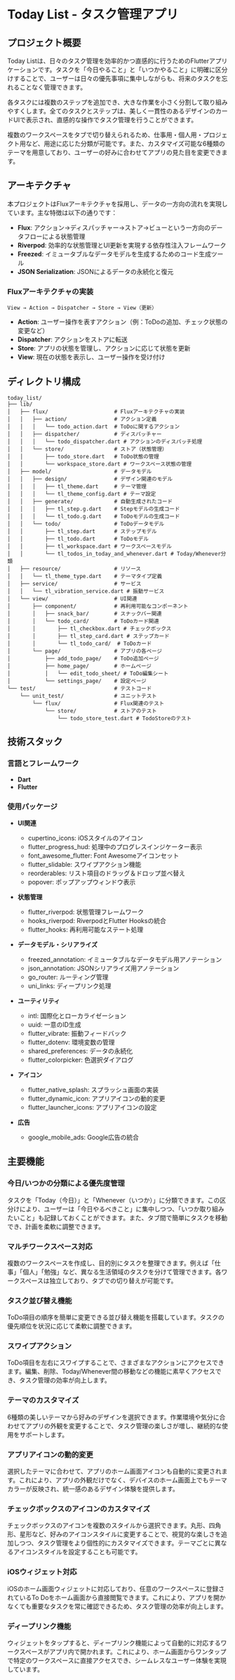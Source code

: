 # Today List - タスク管理アプリ

## プロジェクト概要

Today Listは、日々のタスク管理を効率的かつ直感的に行うためのFlutterアプリケーションです。タスクを「今日やること」と「いつかやること」に明確に区分けすることで、ユーザーは日々の優先事項に集中しながらも、将来のタスクを忘れることなく管理できます。

各タスクには複数のステップを追加でき、大きな作業を小さく分割して取り組みやすくします。全てのタスクとステップは、美しく一貫性のあるデザインのカードUIで表示され、直感的な操作でタスク管理を行うことができます。

複数のワークスペースをタブで切り替えられるため、仕事用・個人用・プロジェクト用など、用途に応じた分類が可能です。また、カスタマイズ可能な6種類のテーマを用意しており、ユーザーの好みに合わせてアプリの見た目を変更できます。

## アーキテクチャ

本プロジェクトはFluxアーキテクチャを採用し、データの一方向の流れを実現しています。主な特徴は以下の通りです：

- **Flux**: アクション→ディスパッチャー→ストア→ビューという一方向のデータフローによる状態管理
- **Riverpod**: 効率的な状態管理とUI更新を実現する依存性注入フレームワーク
- **Freezed**: イミュータブルなデータモデルを生成するためのコード生成ツール
- **JSON Serialization**: JSONによるデータの永続化と復元

### Fluxアーキテクチャの実装

```
View → Action → Dispatcher → Store → View（更新）
```

- **Action**: ユーザー操作を表すアクション（例：ToDoの追加、チェック状態の変更など）
- **Dispatcher**: アクションをストアに転送
- **Store**: アプリの状態を管理し、アクションに応じて状態を更新
- **View**: 現在の状態を表示し、ユーザー操作を受け付け

## ディレクトリ構成

```
today_list/
├── lib/
│   ├── flux/                     # Fluxアーキテクチャの実装
│   │   ├── action/               # アクション定義
│   │   │   └── todo_action.dart  # ToDoに関するアクション
│   │   ├── dispatcher/           # ディスパッチャー
│   │   │   └── todo_dispatcher.dart # アクションのディスパッチ処理
│   │   └── store/                # ストア（状態管理）
│   │       ├── todo_store.dart   # ToDo状態の管理
│   │       └── workspace_store.dart # ワークスペース状態の管理
│   ├── model/                    # データモデル
│   │   ├── design/               # デザイン関連のモデル
│   │   │   ├── tl_theme.dart     # テーマ管理
│   │   │   └── tl_theme_config.dart # テーマ設定
│   │   ├── generate/             # 自動生成されたコード
│   │   │   ├── tl_step.g.dart    # Stepモデルの生成コード
│   │   │   └── tl_todo.g.dart    # ToDoモデルの生成コード
│   │   └── todo/                 # ToDoデータモデル
│   │       ├── tl_step.dart      # ステップモデル
│   │       ├── tl_todo.dart      # ToDoモデル
│   │       ├── tl_workspace.dart # ワークスペースモデル
│   │       └── tl_todos_in_today_and_whenever.dart # Today/Whenever分類
│   ├── resource/                 # リソース
│   │   └── tl_theme_type.dart    # テーマタイプ定義
│   ├── service/                  # サービス
│   │   └── tl_vibration_service.dart # 振動サービス
│   └── view/                     # UI関連
│       ├── component/            # 再利用可能なコンポーネント
│       │   ├── snack_bar/        # スナックバー関連
│       │   └── todo_card/        # ToDoカード関連
│       │       ├── tl_checkbox.dart # チェックボックス
│       │       ├── tl_step_card.dart # ステップカード
│       │       └── tl_todo_card/  # ToDoカード
│       └── page/                 # アプリの各ページ
│           ├── add_todo_page/    # ToDo追加ページ
│           ├── home_page/        # ホームページ
│           │   └── edit_todo_sheet/ # ToDo編集シート
│           └── settings_page/    # 設定ページ
└── test/                         # テストコード
    └── unit_test/                # ユニットテスト
        └── flux/                 # Flux関連のテスト
            └── store/            # ストアのテスト
                └── todo_store_test.dart # TodoStoreのテスト
```

## 技術スタック

### 言語とフレームワーク
- **Dart**
- **Flutter**

### 使用パッケージ
- **UI関連**
  - cupertino_icons: iOSスタイルのアイコン
  - flutter_progress_hud: 処理中のプログレスインジケーター表示
  - font_awesome_flutter: Font Awesomeアイコンセット
  - flutter_slidable: スワイプアクション機能
  - reorderables: リスト項目のドラッグ＆ドロップ並べ替え
  - popover: ポップアップウィンドウ表示

- **状態管理**
  - flutter_riverpod: 状態管理フレームワーク
  - hooks_riverpod: RiverpodとFlutter Hooksの統合
  - flutter_hooks: 再利用可能なステート処理

- **データモデル・シリアライズ**
  - freezed_annotation: イミュータブルなデータモデル用アノテーション
  - json_annotation: JSONシリアライズ用アノテーション
  - go_router: ルーティング管理
  - uni_links: ディープリンク処理

- **ユーティリティ**
  - intl: 国際化とローカライゼーション
  - uuid: 一意のID生成
  - flutter_vibrate: 振動フィードバック
  - flutter_dotenv: 環境変数の管理
  - shared_preferences: データの永続化
  - flutter_colorpicker: 色選択ダイアログ
  
- **アイコン**
  - flutter_native_splash: スプラッシュ画面の実装
  - flutter_dynamic_icon: アプリアイコンの動的変更
  - flutter_launcher_icons: アプリアイコンの設定

- **広告**
  - google_mobile_ads: Google広告の統合


## 主要機能

### 今日/いつかの分類による優先度管理
タスクを「Today（今日）」と「Whenever（いつか）」に分類できます。この区分けにより、ユーザーは「今日やるべきこと」に集中しつつ、「いつか取り組みたいこと」も記録しておくことができます。また、タブ間で簡単にタスクを移動でき、計画を柔軟に調整できます。

### マルチワークスペース対応
複数のワークスペースを作成し、目的別にタスクを整理できます。例えば「仕事」「個人」「勉強」など、異なる生活領域のタスクを分けて管理できます。各ワークスペースは独立しており、タブでの切り替えが可能です。

### タスク並び替え機能
ToDo項目の順序を簡単に変更できる並び替え機能を搭載しています。タスクの優先順位を状況に応じて柔軟に調整できます。

### スワイプアクション
ToDo項目を左右にスワイプすることで、さまざまなアクションにアクセスできます。編集、削除、Today/Whenever間の移動などの機能に素早くアクセスでき、タスク管理の効率が向上します。

### テーマのカスタマイズ
6種類の美しいテーマから好みのデザインを選択できます。作業環境や気分に合わせてアプリの外観を変更することで、タスク管理の楽しさが増し、継続的な使用をサポートします。

### アプリアイコンの動的変更
選択したテーマに合わせて、アプリのホーム画面アイコンも自動的に変更されます。これにより、アプリの外観だけでなく、デバイスのホーム画面上でもテーマカラーが反映され、統一感のあるデザイン体験を提供します。

### チェックボックスのアイコンのカスタマイズ
チェックボックスのアイコンを複数のスタイルから選択できます。丸形、四角形、星形など、好みのアイコンスタイルに変更することで、視覚的な楽しさを追加しつつ、タスク管理をより個性的にカスタマイズできます。テーマごとに異なるアイコンスタイルを設定することも可能です。

### iOSウィジェット対応
iOSのホーム画面ウィジェットに対応しており、任意のワークスペースに登録されているTo Doをホーム画面から直接閲覧できます。これにより、アプリを開かなくても重要なタスクを常に確認できるため、タスク管理の効率が向上します。

### ディープリンク機能
ウィジェットをタップすると、ディープリンク機能によって自動的に対応するワークスペースがアプリ内で開かれます。これにより、ホーム画面からワンタップで特定のワークスペースに直接アクセスでき、シームレスなユーザー体験を実現しています。
